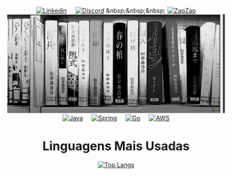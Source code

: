 <div align="center">

[![Linkedin](https://img.shields.io/badge/LinkedIn-0077B5?style=for-the-badge&logo=linkedin&logoColor=white)](https://www.linkedin.com/in/lucasgrfzan/)
&nbsp;&nbsp;&nbsp;
[![Discord](https://img.shields.io/badge/Discord-7289DA?style=for-the-badge&logo=discord&logoColor=white)]([https://discord.com/seu-usuario](https://discordlookup.com/user/744312574635409408))
&nbsp;&nbsp;&nbsp;
[![ZapZap](https://img.shields.io/badge/WhatsApp-25D366?style=for-the-badge&logo=whatsapp&logoColor=white)](https://wa.me/5511952255818)
<br>
<img src="23c063fa2ea57199dcead7128e0638ef.jpg">
<br>
[![Java](https://img.shields.io/badge/Java-ED8B00?style=for-the-badge&logo=openjdk&logoColor=white)](https://www.java.com/)
&nbsp;&nbsp;&nbsp;
[![Spring](https://img.shields.io/badge/Spring-6DB33F?style=for-the-badge&logo=spring&logoColor=white)](https://spring.io/)
&nbsp;&nbsp;&nbsp;
[![Go](https://img.shields.io/badge/Go-00ADD8?style=for-the-badge&logo=go&logoColor=white)](https://jwt.io/)
&nbsp;&nbsp;&nbsp;
[![AWS](https://img.shields.io/badge/Amazon_AWS-232F3E?style=for-the-badge&logo=amazon-aws&logoColor=white)](https://aws.amazon.com/)

# Linguagens Mais Usadas

[![Top Langs](https://github-readme-stats.vercel.app/api/top-langs/?username=DigaLugas&layout=compact)](https://github.com/DigaLugas)
</div>
